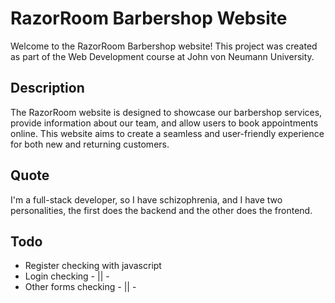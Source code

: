 # RazorRoom Barbershop Website

Welcome to the RazorRoom Barbershop website! This project was created as part of the Web Development course at John von Neumann University.

## Description
The RazorRoom website is designed to showcase our barbershop services, provide information about our team, and allow users to book appointments online. This website aims to create a seamless and user-friendly experience for both new and returning customers.

## Quote
I'm a full-stack developer, so I have schizophrenia, and I have two personalities, the first does the backend and the other does the frontend.

## Todo
- Register checking with javascript
- Login checking - || -
- Other forms checking - || -
